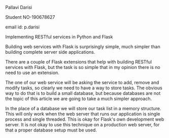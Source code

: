 Pallavi Darisi

Student NO-190678627

email id: p.darisi


Implementing RESTful services in Python and Flask

Building web services with Flask is surprisingly simple, much simpler than building complete server side applications.

There are a couple of Flask extensions that help with building RESTful services with Flask, but the task is so simple that in my opinion there is no need to use an extension.

The one of our web service will be asking the service to add, remove and modify tasks, so clearly we need to have a way to store tasks. The obvious way to do that is to build a small database, but because databases are not the topic of this article we are going to take a much simpler approach.

In the place of a database we will store our task list in a memory structure. This will only work when the web server that runs our application is single process and single threaded. This is okay for Flask's own development web server. It is not okay to use this technique on a production web server, for that a proper database setup must be used.
